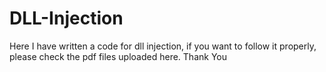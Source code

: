 # DLL-Injection
Here I have written a code for dll injection, if you want to follow it properly, please check the pdf files uploaded here.
Thank You
